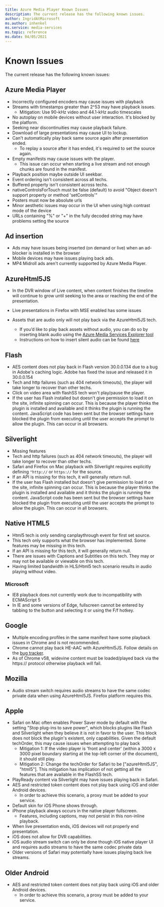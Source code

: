 ```yaml
---
title: Azure Media Player Known Issues
description: The current release has the following known issues.
author: IngridAtMicrosoft
ms.author: inhenkel
ms.service: media-services
ms.topic: reference
ms.date: 04/05/2021
---
```


# Known Issues #

The current release has the following known issues:

## Azure Media Player ##

- Incorrectly configured encoders may cause issues with playback
- Streams with timestamps greater than 2^53 may have playback issues.
  - Mitigation: Use 90-kHz video and 44.1-kHz audio timescales
- No autoplay on mobile devices without user interaction. It's blocked by the platform.
- Seeking near discontinuities may cause playback failure.
- Download of large presentations may cause UI to lockup.
- Can't automatically play back same source again after presentation ended.
  - To replay a source after it has ended, it's required to set the source again.
- Empty manifests may cause issues with the player.
  - This issue can occur when starting a live stream and not enough chunks are found in the manifest.
- Playback position maybe outside UI seekbar.
- Event ordering isn't consistent across all techs.
- Buffered property isn't consistent across techs.
- nativeControlsForTouch must be false (default) to avoid "Object doesn't support property or method 'setControls'"
- Posters must now be absolute urls
- Minor aesthetic issues may occur in the UI when using high contrast mode of the device
- URLs containing "%" or "+" in the fully decoded string may have problems setting the source

## Ad insertion ##

- Ads may have issues being inserted (on demand or live) when an ad-blocker is installed in the browser
- Mobile devices may have issues playing back ads.
- MP4 Midroll ads aren't currently supported by Azure Media Player.

## AzureHtml5JS ##

- In the DVR window of Live content, when content finishes the timeline will continue to grow until seeking to the area or reaching the end of the presentation.
- Live presentations in Firefox with MSE enabled has some issues

- Assets that are audio only will not play back via the AzureHtml5JS tech.
  - If you’d like to play back assets without audio, you can do so by inserting blank audio using the [Azure Media Services Explorer tool](https://aka.ms/amse)
  - Instructions on how to insert silent audio can be found [here](../previous/media-services-advanced-encoding-with-mes.md#silent_audio)

## Flash ##

- AES content does not play back in Flash version 30.0.0.134 due to a bug in Adobe's caching logic. Adobe has fixed the issue and released it in 30.0.0.154
- Tech and http failures (such as 404 network timeouts), the player will take longer to recover than other techs.
- Click on video area with flashSS tech won't play/pause the player.
- If the user has Flash installed but doesn't give permission to load it on the site, infinite spinning can occur. This is because the player thinks the plugin is installed and available and it thinks the plugin is running the content. JavaScript code has been sent but the browser settings have blocked the plugin from executing until the user accepts the prompt to allow the plugin. This can occur in all browsers.  

## Silverlight ##

- Missing features
- Tech and http failures (such as 404 network timeouts), the player will take longer to recover than other techs.
- Safari and Firefox on Mac playback with Silverlight requires explicitly defining `"http://` or `https://` for the source.
- If an API is missing for this tech, it will generally return null.
- If the user has Flash installed but doesn't give permission to load it on the site, infinite spinning can occur. This is because the player thinks the plugin is installed and available and it thinks the plugin is running the content. JavaScript code has been sent but the browser settings have blocked the plugin from executing until the user accepts the prompt to allow the plugin. This can occur in all browsers.  

## Native HTML5 ##

- Html5 tech is only sending canplaythrough event for first set source.
- This tech only supports what the browser has implemented.  Some features may be missing in this tech.  
- If an API is missing for this tech, it will generally return null.
- There are issues with Captions and Subtitles on this tech. They may or may not be available or viewable on this tech.
- Having limited bandwidth in HLS/Html5 tech scenario results in audio playing without video.

### Microsoft ###

- IE8 playback does not currently work due to incompatibility with ECMAScript 5
- In IE and some versions of Edge, fullscreen cannot be entered by tabbing to the button and selecting it or using the F/f hotkey.

## Google ##

- Multiple encoding profiles in the same manifest have some playback issues in Chrome and is not recommended.
- Chrome cannot play back HE-AAC with AzureHtml5JS. Follow details on the [bug tracker](https://bugs.chromium.org/p/chromium/issues/detail?id=534301).
- As of Chrome v58, widevine content must be loaded/played back via the https:// protocol otherwise playback will fail.

## Mozilla ##

- Audio stream switch requires audio streams to have the same codec private data when using AzureHtml5JS. Firefox platform requires this.

## Apple ##

- Safari on Mac often enables Power Saver mode by default with the setting "Stop plug-ins to save power", which blocks plugins like Flash and Silverlight when they believe it is not in favor to the user. This block does not block the plugin's existent, only capabilities. Given the default techOrder, this may cause issues when attempting to play back
  - Mitigation 1: If the video player is 'front and center' (within a 3000 x 3000 pixel boundary starting at the top-left corner of the document), it should still play.
  - Mitigation 2: Change the techOrder for Safari to be ["azureHtml5JS", "html5"]. This mitigation has implication of not getting all the features that are available in the FlashSS tech.
- PlayReady content via Silverlight may have issues playing back in Safari.
- AES and restricted token content does not play back using iOS and older Android devices.
  - In order to achieve this scenario, a proxy must be added to your service.
- Default skin for iOS Phone shows through.
- iPhone playback always occurs in the native player fullscreen.
  - Features, including captions, may not persist in this non-inline playback.
- When live presentation ends, iOS devices will not properly end presentation.
- iOS does not allow for DVR capabilities.
- iOS audio stream switch can only be done though iOS native player UI and requires audio streams to have the same codec private data
- Older versions of Safari may potentially have issues playing back live streams.

## Older Android ##

- AES and restricted token content does not play back using iOS and older Android devices.
  - In order to achieve this scenario, a proxy must be added to your service.
